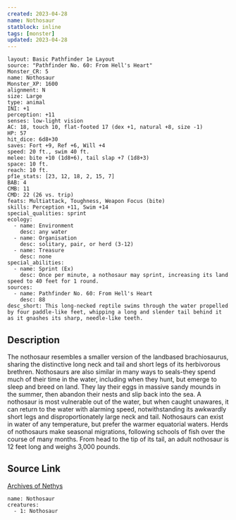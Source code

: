 ```yaml
---
created: 2023-04-28
name: Nothosaur
statblock: inline
tags: [monster]
updated: 2023-04-28
---
```

```statblock
layout: Basic Pathfinder 1e Layout
source: "Pathfinder No. 60: From Hell's Heart"
Monster_CR: 5
name: Nothosaur
Monster_XP: 1600
alignment: N
size: Large
type: animal
INI: +1
perception: +11
senses: low-light vision
AC: 18, touch 10, flat-footed 17 (dex +1, natural +8, size -1)
HP: 57
hit_dice: 6d8+30
saves: Fort +9, Ref +6, Will +4
speed: 20 ft., swim 40 ft.
melee: bite +10 (1d8+6), tail slap +7 (1d8+3)
space: 10 ft.
reach: 10 ft.
pf1e_stats: [23, 12, 18, 2, 15, 7]
BAB: 4
CMB: 11
CMD: 22 (26 vs. trip)
feats: Multiattack, Toughness, Weapon Focus (bite)
skills: Perception +11, Swim +14
special_qualities: sprint
ecology:
  - name: Environment
    desc: any water
  - name: Organisation
    desc: solitary, pair, or herd (3-12)
  - name: Treasure
    desc: none
special_abilities:
  - name: Sprint (Ex)
    desc: Once per minute, a nothosaur may sprint, increasing its land speed to 40 feet for 1 round.
sources:
  - name: Pathfinder No. 60: From Hell's Heart
    desc: 88
desc_short: This long-necked reptile swims through the water propelled by four paddle-like feet, whipping a long and slender tail behind it as it gnashes its sharp, needle-like teeth.
```
## Description
The nothosaur resembles a smaller version of the landbased brachiosaurus, sharing the distinctive long neck and tail and short legs of its herbivorous brethren. Nothosaurs are also similar in many ways to seals-they spend much of their time in the water, including when they hunt, but emerge to sleep and breed on land. They lay their eggs in massive sandy mounds in the summer, then abandon their nests and slip back into the sea. A nothosaur is most vulnerable out of the water, but when caught unawares, it can return to the water with alarming speed, notwithstanding its awkwardly short legs and disproportionately large neck and tail. Nothosaurs can exist in water of any temperature, but prefer the warmer equatorial waters. Herds of nothosaurs make seasonal migrations, following schools of fish over the course of many months. From head to the tip of its tail, an adult nothosaur is 12 feet long and weighs 3,000 pounds.
## Source Link
[Archives of Nethys](https://aonprd.com/MonsterDisplay.aspx?ItemName=Nothosaur)
```encounter-table
name: Nothosaur
creatures:
  - 1: Nothosaur
```
